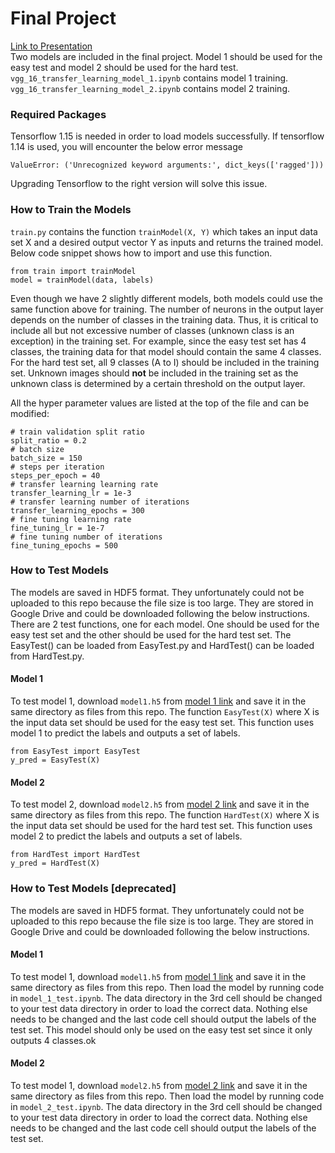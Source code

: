 # Final Project
[Link to Presentation](https://docs.google.com/presentation/d/1_lltH0wbUKH7QiGZmgpueGZR7_E8iFzWQRATZxzNItU/edit#slide=id.p)</br>
Two models are included in the final project. Model 1 should be used for the easy test and model 2 should be used for the hard test. ```vgg_16_transfer_learning_model_1.ipynb``` contains model 1 training. ```vgg_16_transfer_learning_model_2.ipynb``` contains model 2 training. 


### Required Packages
Tensorflow 1.15 is needed in order to load models successfully. If tensorflow 1.14 is used, you will encounter the below error message
```
ValueError: ('Unrecognized keyword arguments:', dict_keys(['ragged']))
```
Upgrading Tensorflow to the right version will solve this issue.

### How to Train the Models
```train.py``` contains the function ```trainModel(X, Y)``` which takes an input data set X and a desired output vector Y as inputs and returns the trained model. Below code snippet shows how to import and use this function.
```
from train import trainModel
model = trainModel(data, labels)
```
Even though we have 2 slightly different models, both models could use the same function above for training. The number of neurons in the output layer depends on the number of classes in the training data. Thus, it is critical to include all but not excessive number of classes (unknown class is an exception) in the training set. For example, since the easy test set has 4 classes, the training data for that model should contain the same 4 classes. For the hard test set, all 9 classes (A to I) should be included in the training set. Unknown images should **not** be included in the training set as the unknown class is determined by a certain threshold on the output layer. 

All the hyper parameter values are listed at the top of the file and can be modified:
```
# train validation split ratio
split_ratio = 0.2
# batch size
batch_size = 150
# steps per iteration
steps_per_epoch = 40
# transfer learning learning rate
transfer_learning_lr = 1e-3
# transfer learning number of iterations
transfer_learning_epochs = 300
# fine tuning learning rate
fine_tuning_lr = 1e-7
# fine tuning number of iterations
fine_tuning_epochs = 500
```

### How to Test Models
The models are saved in HDF5 format. They unfortunately could not be uploaded to this repo because the file size is too large. They are stored in Google Drive and could be downloaded following the below instructions.
There are 2 test functions, one for each model. One should be used for the easy test set and the other should be used for the hard test set. The EasyTest() can be loaded from EasyTest.py and HardTest() can be loaded from HardTest.py.

#### Model 1
To test model 1, download ```model1.h5``` from [model 1 link](https://drive.google.com/open?id=1eneYXqnWpvsBu_X5epXYZrE1L8mCz2ob) and save it in the same directory as files from this repo.
The function ```EasyTest(X)``` where X is the input data set should be used for the easy test set. This function uses model 1 to predict the labels and outputs a set of labels.
```
from EasyTest import EasyTest
y_pred = EasyTest(X)
```

#### Model 2
To test model 2, download ```model2.h5``` from [model 2 link](https://drive.google.com/open?id=186_lJU5BJBJw9naMto_pfa5E4AdwAv8Q) and save it in the same directory as files from this repo.
The function ```HardTest(X)``` where X is the input data set should be used for the hard test set. This function uses model 2 to predict the labels and outputs a set of labels.
```
from HardTest import HardTest
y_pred = HardTest(X)
```

### How to Test Models [deprecated]
The models are saved in HDF5 format. They unfortunately could not be uploaded to this repo because the file size is too large. They are stored in Google Drive and could be downloaded following the below instructions.

#### Model 1
To test model 1, download ```model1.h5``` from [model 1 link](https://drive.google.com/open?id=1eneYXqnWpvsBu_X5epXYZrE1L8mCz2ob) and save it in the same directory as files from this repo. Then load the model by running code in ```model_1_test.ipynb```. The data directory in the 3rd cell should be changed to your test data directory in order to load the correct data. Nothing else needs to be changed and the last code cell should output the labels of the test set. This model should only be used on the easy test set since it only outputs 4 classes.ok


#### Model 2
To test model 1, download ```model2.h5``` from [model 2 link](https://drive.google.com/open?id=186_lJU5BJBJw9naMto_pfa5E4AdwAv8Q) and save it in the same directory as files from this repo. Then load the model by running code in ```model_2_test.ipynb```. The data directory in the 3rd cell should be changed to your test data directory in order to load the correct data. Nothing else needs to be changed and the last code cell should output the labels of the test set.
